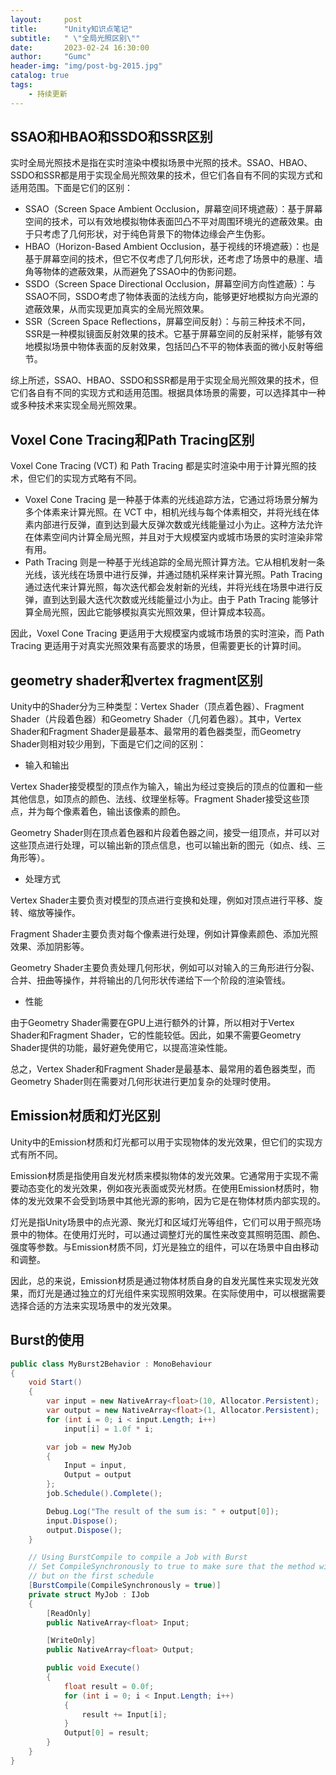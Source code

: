 ```yaml
---
layout:     post
title:      "Unity知识点笔记"
subtitle:   " \"全局光照区别\""
date:       2023-02-24 16:30:00
author:     "Gumc"
header-img: "img/post-bg-2015.jpg"
catalog: true
tags:
    - 持续更新
---
```

## SSAO和HBAO和SSDO和SSR区别

实时全局光照技术是指在实时渲染中模拟场景中光照的技术。SSAO、HBAO、SSDO和SSR都是用于实现全局光照效果的技术，但它们各自有不同的实现方式和适用范围。下面是它们的区别：

* SSAO（Screen Space Ambient Occlusion，屏幕空间环境遮蔽）：基于屏幕空间的技术，可以有效地模拟物体表面凹凸不平对周围环境光的遮蔽效果。由于只考虑了几何形状，对于纯色背景下的物体边缘会产生伪影。
* HBAO（Horizon-Based Ambient Occlusion，基于视线的环境遮蔽）：也是基于屏幕空间的技术，但它不仅考虑了几何形状，还考虑了场景中的悬崖、墙角等物体的遮蔽效果，从而避免了SSAO中的伪影问题。
* SSDO（Screen Space Directional Occlusion，屏幕空间方向性遮蔽）：与SSAO不同，SSDO考虑了物体表面的法线方向，能够更好地模拟方向光源的遮蔽效果，从而实现更加真实的全局光照效果。
* SSR（Screen Space Reflections，屏幕空间反射）：与前三种技术不同，SSR是一种模拟镜面反射效果的技术。它基于屏幕空间的反射采样，能够有效地模拟场景中物体表面的反射效果，包括凹凸不平的物体表面的微小反射等细节。

综上所述，SSAO、HBAO、SSDO和SSR都是用于实现全局光照效果的技术，但它们各自有不同的实现方式和适用范围。根据具体场景的需要，可以选择其中一种或多种技术来实现全局光照效果。

## Voxel Cone Tracing和Path Tracing区别

Voxel Cone Tracing (VCT) 和 Path Tracing 都是实时渲染中用于计算光照的技术，但它们的实现方式略有不同。

* Voxel Cone Tracing 是一种基于体素的光线追踪方法，它通过将场景分解为多个体素来计算光照。在 VCT 中，相机光线与每个体素相交，并将光线在体素内部进行反弹，直到达到最大反弹次数或光线能量过小为止。这种方法允许在体素空间内计算全局光照，并且对于大规模室内或城市场景的实时渲染非常有用。
* Path Tracing 则是一种基于光线追踪的全局光照计算方法。它从相机发射一条光线，该光线在场景中进行反弹，并通过随机采样来计算光照。Path Tracing 通过迭代来计算光照，每次迭代都会发射新的光线，并将光线在场景中进行反弹，直到达到最大迭代次数或光线能量过小为止。由于 Path Tracing 能够计算全局光照，因此它能够模拟真实光照效果，但计算成本较高。

因此，Voxel Cone Tracing 更适用于大规模室内或城市场景的实时渲染，而 Path Tracing 更适用于对真实光照效果有高要求的场景，但需要更长的计算时间。

## geometry shader和vertex fragment区别

Unity中的Shader分为三种类型：Vertex Shader（顶点着色器）、Fragment Shader（片段着色器）和Geometry Shader（几何着色器）。其中，Vertex Shader和Fragment Shader是最基本、最常用的着色器类型，而Geometry Shader则相对较少用到，下面是它们之间的区别：

* 输入和输出

Vertex Shader接受模型的顶点作为输入，输出为经过变换后的顶点的位置和一些其他信息，如顶点的颜色、法线、纹理坐标等。Fragment Shader接受这些顶点，并为每个像素着色，输出该像素的颜色。

Geometry Shader则在顶点着色器和片段着色器之间，接受一组顶点，并可以对这些顶点进行处理，可以输出新的顶点信息，也可以输出新的图元（如点、线、三角形等）。

* 处理方式

Vertex Shader主要负责对模型的顶点进行变换和处理，例如对顶点进行平移、旋转、缩放等操作。

Fragment Shader主要负责对每个像素进行处理，例如计算像素颜色、添加光照效果、添加阴影等。

Geometry Shader主要负责处理几何形状，例如可以对输入的三角形进行分裂、合并、扭曲等操作，并将输出的几何形状传递给下一个阶段的渲染管线。

* 性能

由于Geometry Shader需要在GPU上进行额外的计算，所以相对于Vertex Shader和Fragment Shader，它的性能较低。因此，如果不需要Geometry Shader提供的功能，最好避免使用它，以提高渲染性能。

总之，Vertex Shader和Fragment Shader是最基本、最常用的着色器类型，而Geometry Shader则在需要对几何形状进行更加复杂的处理时使用。

## Emission材质和灯光区别

Unity中的Emission材质和灯光都可以用于实现物体的发光效果，但它们的实现方式有所不同。

Emission材质是指使用自发光材质来模拟物体的发光效果。它通常用于实现不需要动态变化的发光效果，例如夜光表面或荧光材质。在使用Emission材质时，物体的发光效果不会受到场景中其他光源的影响，因为它是在物体材质内部实现的。

灯光是指Unity场景中的点光源、聚光灯和区域灯光等组件，它们可以用于照亮场景中的物体。在使用灯光时，可以通过调整灯光的属性来改变其照明范围、颜色、强度等参数。与Emission材质不同，灯光是独立的组件，可以在场景中自由移动和调整。

因此，总的来说，Emission材质是通过物体材质自身的自发光属性来实现发光效果，而灯光是通过独立的灯光组件来实现照明效果。在实际使用中，可以根据需要选择合适的方法来实现场景中的发光效果。

## Burst的使用

```csharp
public class MyBurst2Behavior : MonoBehaviour
{
    void Start()
    {
        var input = new NativeArray<float>(10, Allocator.Persistent);
        var output = new NativeArray<float>(1, Allocator.Persistent);
        for (int i = 0; i < input.Length; i++)
            input[i] = 1.0f * i;

        var job = new MyJob
        {
            Input = input,
            Output = output
        };
        job.Schedule().Complete();

        Debug.Log("The result of the sum is: " + output[0]);
        input.Dispose();
        output.Dispose();
    }

    // Using BurstCompile to compile a Job with Burst
    // Set CompileSynchronously to true to make sure that the method will not be compiled asynchronously
    // but on the first schedule
    [BurstCompile(CompileSynchronously = true)]
    private struct MyJob : IJob
    {
        [ReadOnly]
        public NativeArray<float> Input;

        [WriteOnly]
        public NativeArray<float> Output;

        public void Execute()
        {
            float result = 0.0f;
            for (int i = 0; i < Input.Length; i++)
            {
                result += Input[i];
            }
            Output[0] = result;
        }
    }
}
```
